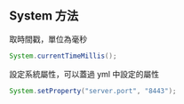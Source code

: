 ## System 方法
取時間戳，單位為毫秒
```java
System.currentTimeMillis();
```

設定系統屬性，可以蓋過 yml 中設定的屬性
```java
System.setProperty("server.port", "8443");
```

<br/>

<br/>

